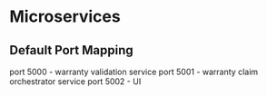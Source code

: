 # Microservices

## Default Port Mapping
port 5000 - warranty validation service
port 5001 - warranty claim orchestrator service
port 5002 - UI